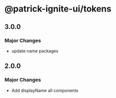 # @patrick-ignite-ui/tokens

## 3.0.0

### Major Changes

- update name packages

## 2.0.0

### Major Changes

- Add displayName all components
